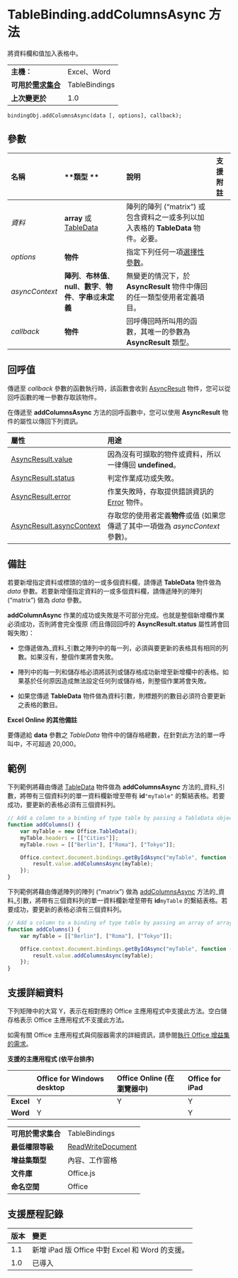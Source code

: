 
# TableBinding.addColumnsAsync 方法
將資料欄和值加入表格中。

|||
|:-----|:-----|
|**主機︰**|Excel、Word|
|**可用於[需求集合](../../docs/overview/specify-office-hosts-and-api-requirements.md)**|TableBindings|
|**上次變更於**|1.0|

```
bindingObj.addColumnsAsync(data [, options], callback);
```


## 參數



|**名稱**|**類型	**|**說明**|**支援附註**|
|:-----|:-----|:-----|:-----|
| _資料_|**array** 或 [TableData](../../reference/shared/tabledata.md)|陣列的陣列 (“matrix”) 或包含資料之一或多列以加入表格的 **TableData** 物件。必要。||
| _options_|**物件**|指定下列任何一項[選擇性參數](../../docs/develop/asynchronous-programming-in-office-add-ins.md#passing-optional-parameters-to-asynchronous-methods)。||
| _asyncContext_|**陣列**、**布林值**、**null**、**數字**、**物件**、**字串**或**未定義**|無變更的情況下，於 **AsyncResult** 物件中傳回的任一類型使用者定義項目。||
| _callback_|**物件**|回呼傳回時所叫用的函數，其唯一的參數為 **AsyncResult** 類型。||

## 回呼值

傳遞至 _callback_ 參數的函數執行時，該函數會收到 [AsyncResult](../../reference/shared/asyncresult.md) 物件，您可以從回呼函數的唯一參數存取該物件。

在傳遞至 **addColumnsAsync** 方法的回呼函數中，您可以使用 **AsyncResult** 物件的屬性以傳回下列資訊。



|**屬性**|**用途**|
|:-----|:-----|
|[AsyncResult.value](../../reference/shared/asyncresult.value.md)|因為沒有可擷取的物件或資料，所以一律傳回 **undefined**。|
|[AsyncResult.status](../../reference/shared/asyncresult.status.md)|判定作業成功或失敗。|
|[AsyncResult.error](../../reference/shared/asyncresult.error.md)|作業失敗時，存取提供錯誤資訊的 [Error](../../reference/shared/error.md) 物件。|
|[AsyncResult.asyncContext](../../reference/shared/asyncresult.asynccontext.md)|存取您的使用者定義**物件**或值 (如果您傳遞了其中一項做為 _asyncContext_ 參數)。|

## 備註

若要新增指定資料或標頭的值的一或多個資料欄，請傳遞  **TableData** 物件做為 _data_ 參數。若要新增僅指定資料的一或多個資料欄，請傳遞陣列的陣列 (“matrix”) 做為 _data_ 參數。

**addColumnAsync** 作業的成功或失敗是不可部分完成。也就是整個新增欄作業必須成功，否則將會完全復原 (而且傳回回呼的 **AsyncResult.status** 屬性將會回報失敗)：


- 您傳遞做為_資料_引數之陣列中的每一列，必須與要更新的表格具有相同的列數。如果沒有，整個作業將會失敗。
    
- 陣列中的每一列和儲存格必須將該列或儲存格成功新增至新增欄中的表格。如果基於任何原因造成無法設定任何列或儲存格，則整個作業將會失敗。
    
- 如果您傳遞  **TableData** 物件做為資料引數，則標題列的數目必須符合要更新之表格的數目。
    
**Excel Online 的其他備註**

要傳遞給 **data** 參數之 _TableData_ 物件中的儲存格總數，在針對此方法的單一呼叫中，不可超過 20,000。


## 範例

下列範例將藉由傳遞 [TableData](../../reference/shared/binding.id.md) 物件做為 **addColumnsAsync** 方法的_資料_引數，將帶有三個資料列的單一資料欄新增至帶有 **id**`"myTable"` 的繫結表格。若要成功，要更新的表格必須有三個資料列。


```js
// Add a column to a binding of type table by passing a TableData object.
function addColumns() {
    var myTable = new Office.TableData();
    myTable.headers = [["Cities"]];
    myTable.rows = [["Berlin"], ["Roma"], ["Tokyo"]];

    Office.context.document.bindings.getByIdAsync("myTable", function (result) {
        result.value.addColumnsAsync(myTable);
    });
}
```

下列範例將藉由傳遞陣列的陣列 (“matrix”) 做為 [addColumnsAsync](../../reference/shared/binding.id.md) 方法的_資料_引數，將帶有三個資料列的單一資料欄新增至帶有 **id**`myTable` 的繫結表格。若要成功，要更新的表格必須有三個資料列。




```js
// Add a column to a binding of type table by passing an array of arrays.
function addColumns() {
    var myTable = [["Berlin"], ["Roma"], ["Tokyo"]];

    Office.context.document.bindings.getByIdAsync("myTable", function (result) {
        result.value.addColumnsAsync(myTable);
    });
}
```


## 支援詳細資料


下列矩陣中的大寫 Y，表示在相對應的 Office 主應用程式中支援此方法。空白儲存格表示 Office 主應用程式不支援此方法。

如需有關 Office 主應用程式與伺服器需求的詳細資訊，請參閱[執行 Office 增益集的需求](../../docs/overview/requirements-for-running-office-add-ins.md)。


**支援的主應用程式 (依平台排序)**


||**Office for Windows desktop**|**Office Online (在瀏覽器中)**|**Office for iPad**|
|:-----|:-----|:-----|:-----|
|**Excel**|Y|Y|Y|
|**Word**|Y||Y|

|||
|:-----|:-----|
|**可用於需求集合**|TableBindings|
|**最低權限等級**|[ReadWriteDocument](../../docs/develop/requesting-permissions-for-api-use-in-content-and-task-pane-add-ins.md)|
|**增益集類型**|內容、工作窗格|
|**文件庫**|Office.js|
|**命名空間**|Office|

## 支援歷程記錄




|**版本**|**變更**|
|:-----|:-----|
|1.1|新增 iPad 版 Office 中對 Excel 和 Word 的支援。|
|1.0|已導入|
